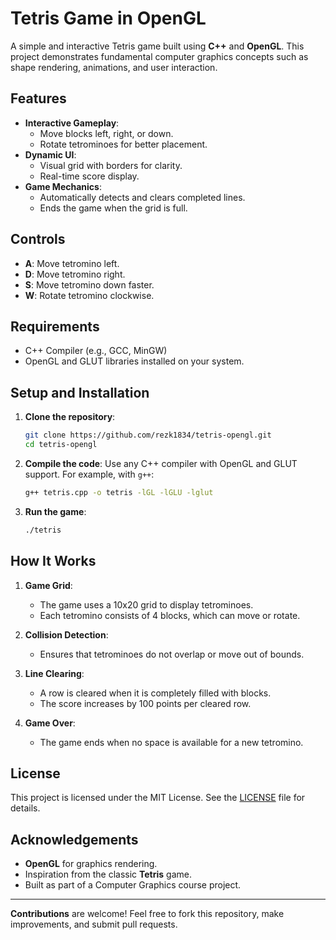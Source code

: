 # Tetris Game in OpenGL

A simple and interactive Tetris game built using **C++** and **OpenGL**. This project demonstrates fundamental computer graphics concepts such as shape rendering, animations, and user interaction.

## Features

- **Interactive Gameplay**:
  - Move blocks left, right, or down.
  - Rotate tetrominoes for better placement.
- **Dynamic UI**:
  - Visual grid with borders for clarity.
  - Real-time score display.
- **Game Mechanics**:
  - Automatically detects and clears completed lines.
  - Ends the game when the grid is full.

## Controls

- **A**: Move tetromino left.
- **D**: Move tetromino right.
- **S**: Move tetromino down faster.
- **W**: Rotate tetromino clockwise.

## Requirements

- C++ Compiler (e.g., GCC, MinGW)
- OpenGL and GLUT libraries installed on your system.

## Setup and Installation

1. **Clone the repository**:
   ```bash
   git clone https://github.com/rezk1834/tetris-opengl.git
   cd tetris-opengl
   ```

2. **Compile the code**:
   Use any C++ compiler with OpenGL and GLUT support. For example, with `g++`:
   ```bash
   g++ tetris.cpp -o tetris -lGL -lGLU -lglut
   ```

3. **Run the game**:
   ```bash
   ./tetris
   ```

## How It Works

1. **Game Grid**:
   - The game uses a 10x20 grid to display tetrominoes.
   - Each tetromino consists of 4 blocks, which can move or rotate.

2. **Collision Detection**:
   - Ensures that tetrominoes do not overlap or move out of bounds.

3. **Line Clearing**:
   - A row is cleared when it is completely filled with blocks.
   - The score increases by 100 points per cleared row.

4. **Game Over**:
   - The game ends when no space is available for a new tetromino.




## License

This project is licensed under the MIT License. See the [LICENSE](LICENSE) file for details.

## Acknowledgements

- **OpenGL** for graphics rendering.
- Inspiration from the classic **Tetris** game.
- Built as part of a Computer Graphics course project.

---

**Contributions** are welcome! Feel free to fork this repository, make improvements, and submit pull requests.
```
